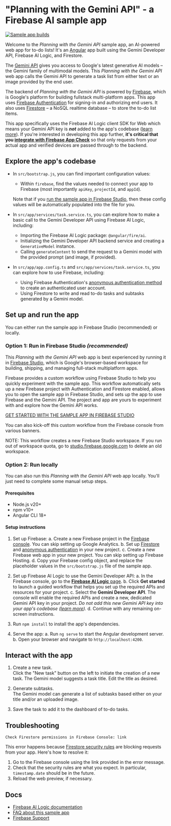 # "Planning with the Gemini API" - a Firebase AI sample app

[![Sample app builds](https://github.com/reactkick/lifegoeson-ai-app/actions/workflows/node.js.yml/badge.svg)](https://github.com/reactkick/lifegoeson-ai-app/actions/workflows/node.js.yml)

Welcome to the _Planning with the Gemini API_ sample app, an AI-powered web app
for to-do lists! It's an [Angular](https://angular.io/) app built using the
Gemini Developer API, Firebase AI Logic, and Firestore.

The [Gemini API](https://ai.google.dev/gemini-api) gives you access to Google's latest
generative AI models – the Gemini family of multimodal models.
This _Planning with the Gemini API_ web app calls the Gemini API to generate a task list
from either text or an image provided by the end user.

The backend of _Planning with the Gemini API_ is powered by
[Firebase](https://firebase.google.com/), which is Google's platform for
building fullstack multi-platform apps. This app uses
[Firebase Authentication](https://firebase.google.com/products/auth) for signing-in
and authorizing end users. It also uses
[Firestore](https://firebase.google.com/products/firestore) – a NoSQL realtime database –
to store the to-do list items.

This app specifically uses the Firebase AI Logic client SDK for Web which means your
Gemini API key is _**not**_ added to the app's codebase
([learn more](https://firebase.google.com/docs/ai-logic/faq-and-troubleshooting#add-gemini-api-key-to-codebase)).
If you're interested in developing this app further, **it's critical that you
[integrate with Firebase App Check](https://firebase.google.com/docs/ai-logic/app-check)**
so that only requests from your actual app and verified devices are passed through to the backend.

## Explore the app's codebase

- In `src/bootstrap.js`, you can find important configuration values:

  - Within `firebase`, find the values needed to connect your app to Firebase
    (most importantly `apiKey`, `projectId`, and `appId`).

  Note that if you
  [run the sample app in Firebase Studio](https://github.com/FirebaseExtended/make-it-so-angular/main/README.md#set-up-and-run-the-app),
  then these config values will be automatically populated into the file for you.

- In `src/app/services/task.service.ts`, you can explore how to make a basic call to
  the Gemini Developer API using Firebase AI Logic, including:

  - Importing the Firebase AI Logic package: `@angular/fire/ai`.
  - Initializing the Gemini Developer API backend service and creating a `GenerativeModel` instance.
  - Calling `generateContent` to send the request to a Gemini model with the provided prompt
    (and image, if provided).

- In `src/app/app.config.ts` and `src/app/services/task.service.ts`, you can explore
  how to use Firebase, including:

  - Using Firebase Authentication's
    [anonymous authentication method](https://firebase.google.com/docs/auth/web/anonymous-auth)
    to create an authenticated user account.
  - Using Firestore to write and read to-do tasks and subtasks generated by a Gemini model.

## Set up and run the app

You can either run the sample app in Firebase Studio (recommended) or locally.

### Option 1: Run in Firebase Studio _(recommended)_

This _Planning with the Gemini API_ web app is best experienced by running it in
[Firebase Studio](https://firebase.studio//), which is Google's browser-based workspace for
building, shipping, and managing full-stack multiplatform apps.

Firebase provides a custom workflow using Firebase Studio to help you quickly experiment with the sample app.
This workflow automatically sets up a new Firebase project with Authentication and Firestore
enabled, allows you to open the sample app in Firebase Studio, and sets up the app to use Firebase and the Gemini API.
The project and app are yours to experiment with and explore how the Gemini API works.

[GET STARTED WITH THE SAMPLE APP IN FIREBASE STUDIO](https://console.firebase.google.com/?idxSampleProjectTemplateId=gemini&dlAction=IdxSampleProject)

You can also kick-off this custom workflow from the Firebase console from various banners.

NOTE: This workflow creates a new Firebase Studio workspace. If you run out of workspace quota, go to [studio.firebase.google.com](studio.firebase.google.com/) to delete an old workspace.

### Option 2: Run locally

You can also run this _Planning with the Gemini API_ web app locally. You'll just need
to complete some manual setup steps.

#### Prerequisites

- Node.js v20+
- npm v10+
- Angular CLI 18+

#### Setup instructions

1.  Set up Firebase:
    a. Create a new Firebase project in the
    [Firebase console](https://console.firebase.google.com/).
    You can skip setting up Google Analytics.
    b. Set up [Firestore](https://console.firebase.google.com/u/0/project/_/firestore)
    and [anonymous authentication](https://console.firebase.google.com/u/0/project/_/authentication)
    in your new project.
    c. Create a new Firebase web app in your new project.
    You can skip setting up Firebase Hosting.
    d. Copy your Firebase config object, and replace the placeholder values in the
    `src/bootstrap.js` file of the sample app.

2.  Set up Firebase AI Logic to use the Gemini Developer API:
    a. In the Firebase console, go to the [**Firebase AI Logic** page](https://console.firebase.google.com/project/_/ailogic).
    b. Click **Get started** to launch a guided workflow that helps you set up the required APIs and resources for your project.
    c. Select the **Gemini Developer API**.
    The console will enable the required APIs and create a new, dedicated Gemini API key in your project.
    _Do not add this new Gemini API key into your app's codebase
    ([learn more](https://firebase.google.com/docs/ai-logic/faq-and-troubleshooting#add-gemini-api-key-to-codebase))._
    d. Continue with any remaining on-screen instructions.


3.  Run `npm install` to install the app's dependencies.

4.  Serve the app:
    a. Run `ng serve` to start the Angular development server.
    b. Open your browser and navigate to `http://localhost:4200`.

## Interact with the app

1.  Create a new task.\
    Click the "New task" button on the left to initiate the creation of a new task.
    The Gemini model suggests a task title. Edit the title as desired.

2.  Generate subtasks.\
    The Gemini model can generate a list of subtasks based either on your title and/or an uploaded image.

3.  Save the task to add it to the dashboard of to-do tasks.


## Troubleshooting


```
Check Firestore permissions in Firebase Console: link
```

This error happens because
[Firestore security rules](https://firebase.google.com/docs/firestore/security/get-started)
are blocking requests from your app. Here's how to resolve it:

1.  Go to the Firebase console using the link provided in the error message.
2.  Check that the security rules are what you expect. In particular,
    `timestamp.date` should be in the future.
3.  Reload the web preview, if necessary.

## Docs

- [Firebase AI Logic documentation](https://firebase.google.com/docs/ai-logic)
- [FAQ about this sample app](https://firebase.google.com/support/faq/#console-sample-app-experience)
- [Firebase Support](https://firebase.google.com/support)
